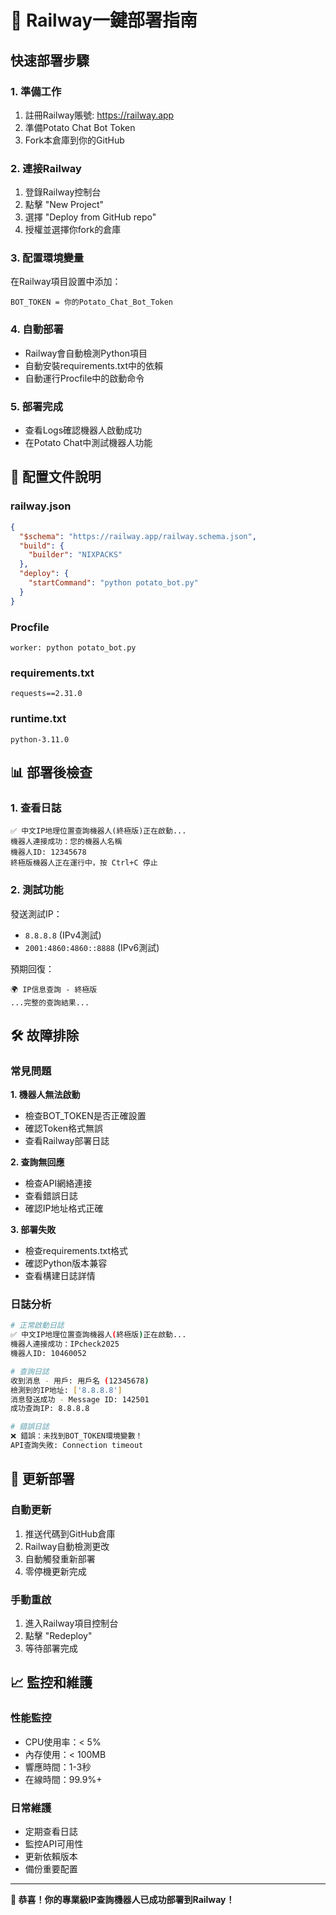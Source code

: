 # 🚀 Railway一鍵部署指南

## 快速部署步驟

### 1. 準備工作
1. 註冊Railway賬號: https://railway.app
2. 準備Potato Chat Bot Token
3. Fork本倉庫到你的GitHub

### 2. 連接Railway
1. 登錄Railway控制台
2. 點擊 "New Project"
3. 選擇 "Deploy from GitHub repo"
4. 授權並選擇你fork的倉庫

### 3. 配置環境變量
在Railway項目設置中添加：
```
BOT_TOKEN = 你的Potato_Chat_Bot_Token
```

### 4. 自動部署
- Railway會自動檢測Python項目
- 自動安裝requirements.txt中的依賴
- 自動運行Procfile中的啟動命令

### 5. 部署完成
- 查看Logs確認機器人啟動成功
- 在Potato Chat中測試機器人功能

## 🔧 配置文件說明

### railway.json
```json
{
  "$schema": "https://railway.app/railway.schema.json",
  "build": {
    "builder": "NIXPACKS"
  },
  "deploy": {
    "startCommand": "python potato_bot.py"
  }
}
```

### Procfile
```
worker: python potato_bot.py
```

### requirements.txt
```
requests==2.31.0
```

### runtime.txt
```
python-3.11.0
```

## 📊 部署後檢查

### 1. 查看日誌
```
✅ 中文IP地理位置查詢機器人(終極版)正在啟動...
機器人連接成功：您的機器人名稱
機器人ID: 12345678
終極版機器人正在運行中，按 Ctrl+C 停止
```

### 2. 測試功能
發送測試IP：
- `8.8.8.8` (IPv4測試)
- `2001:4860:4860::8888` (IPv6測試)

預期回復：
```
🌍 IP信息查詢 - 終極版
...完整的查詢結果...
```

## 🛠️ 故障排除

### 常見問題

**1. 機器人無法啟動**
- 檢查BOT_TOKEN是否正確設置
- 確認Token格式無誤
- 查看Railway部署日誌

**2. 查詢無回應**
- 檢查API網絡連接
- 查看錯誤日誌
- 確認IP地址格式正確

**3. 部署失敗**
- 檢查requirements.txt格式
- 確認Python版本兼容
- 查看構建日誌詳情

### 日誌分析
```bash
# 正常啟動日誌
✅ 中文IP地理位置查詢機器人(終極版)正在啟動...
機器人連接成功：IPcheck2025
機器人ID: 10460052

# 查詢日誌
收到消息 - 用戶: 用戶名 (12345678)
檢測到的IP地址: ['8.8.8.8']
消息發送成功 - Message ID: 142501
成功查詢IP: 8.8.8.8

# 錯誤日誌
❌ 錯誤：未找到BOT_TOKEN環境變數！
API查詢失敗: Connection timeout
```

## 🔄 更新部署

### 自動更新
1. 推送代碼到GitHub倉庫
2. Railway自動檢測更改
3. 自動觸發重新部署
4. 零停機更新完成

### 手動重啟
1. 進入Railway項目控制台
2. 點擊 "Redeploy"
3. 等待部署完成

## 📈 監控和維護

### 性能監控
- CPU使用率：< 5%
- 內存使用：< 100MB
- 響應時間：1-3秒
- 在線時間：99.9%+

### 日常維護
- 定期查看日誌
- 監控API可用性
- 更新依賴版本
- 備份重要配置

---
**🎉 恭喜！你的專業級IP查詢機器人已成功部署到Railway！**
